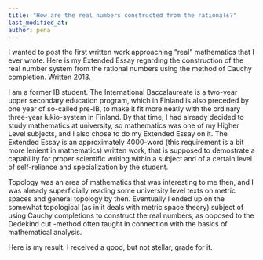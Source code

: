 ```yaml
---
title: "How are the real numbers constructed from the rationals?"
last_modified_at:
author: pena
---
```


I wanted to post the first written work approaching "real" mathematics that I ever wrote. Here is my Extended Essay regarding the construction of the real number system from the rational numbers using the method of Cauchy completion. Written 2013.


I am a former IB student. The International Baccalaureate is a two-year upper secondary education program, which in Finland is also preceded by one year of so-called pre-IB, to make it fit more neatly with the ordinary three-year lukio-system in Finland. By that time, I had already decided to study mathematics at university, so mathematics was one of my Higher Level subjects, and I also chose to do my Extended Essay on it. The Extended Essay is an approximately 4000-word (this requirement is a bit more lenient in mathematics) written work, that is supposed to demostrate a capability for proper scientific writing within a subject and of a certain level of self-reliance and specialization by the student.


Topology was an area of mathematics that was interesting to me then, and I was already superficially reading some university level texts on metric spaces and general topology by then. Eventually I ended up on the somewhat topological (as in it deals with metric space theory) subject of using Cauchy completions to construct the real numbers, as opposed to the Dedekind cut -method often taught in connection with the basics of mathematical analysis.


Here is my result. I received a good, but not stellar, grade for it.


<script src="https://cdnjs.cloudflare.com/ajax/libs/pdfobject/2.1.1/pdfobject.min.js"></script>
<script>PDFObject.embed("EE.pdf", "#extendedessay");</script>

